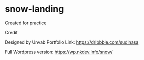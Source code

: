 # snow-landing

Created for practice

Credit

Designed by Unvab
Portfolio Link: https://dribbble.com/sudinasa

Full Wordpress version:
https://wp.nkdev.info/snow/

